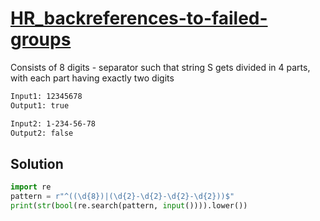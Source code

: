 # [HR_backreferences-to-failed-groups](https://www.hackerrank.com/challenges/backreferences-to-failed-groups)

Consists of 8 digits
\- separator such that string S gets divided in 4 parts, with each part having exactly two digits

```txt
Input1: 12345678
Output1: true

Input2: 1-234-56-78
Output2: false
```

## Solution

```py
import re
pattern = r"^((\d{8})|(\d{2}-\d{2}-\d{2}-\d{2}))$"
print(str(bool(re.search(pattern, input()))).lower())
```
